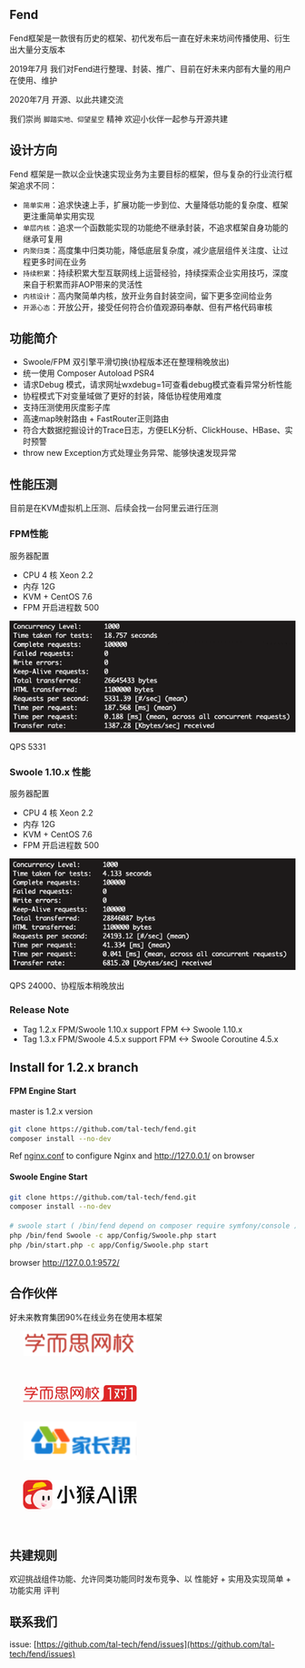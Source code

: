 ## Fend

Fend框架是一款很有历史的框架、初代发布后一直在好未来坊间传播使用、衍生出大量分支版本 

2019年7月 我们对Fend进行整理、封装、推广、目前在好未来内部有大量的用户在使用、维护 

2020年7月 开源、以此共建交流 

我们崇尚 `脚踏实地、仰望星空` 精神 欢迎小伙伴一起参与开源共建

## 设计方向

Fend 框架是一款以企业快速实现业务为主要目标的框架，但与复杂的行业流行框架追求不同： 
 * `简单实用`：追求快速上手，扩展功能一步到位、大量降低功能的复杂度、框架更注重简单实用实现
 * `单层内核`：追求一个函数能实现的功能绝不继承封装，不追求框架自身功能的继承可复用 
 * `内聚归类`：高度集中归类功能，降低底层复杂度，减少底层组件关注度、让过程更多时间在业务
 * `持续积累`：持续积累大型互联网线上运营经验，持续探索企业实用技巧，深度来自于积累而非AOP带来的灵活性
 * `内核设计`：高内聚简单内核，放开业务自封装空间，留下更多空间给业务
 * `开源心态`：开放公开，接受任何符合价值观源码奉献、但有严格代码审核

## 功能简介
 * Swoole/FPM 双引擎平滑切换(协程版本还在整理稍晚放出)
 * 统一使用 Composer Autoload PSR4
 * 请求Debug 模式，请求网址wxdebug=1可查看debug模式查看异常分析性能
 * 协程模式下对变量域做了更好的封装，降低协程使用难度
 * 支持压测使用灰度影子库
 * 高速map映射路由 + FastRouter正则路由
 * 符合大数据挖掘设计的Trace日志，方便ELK分析、ClickHouse、HBase、实时预警
 * throw new Exception方式处理业务异常、能够快速发现异常

## 性能压测
目前是在KVM虚拟机上压测、后续会找一台阿里云进行压测 

### FPM性能
 服务器配置
 * CPU 4 核 Xeon 2.2
 * 内存 12G
 * KVM + CentOS 7.6
 * FPM 开启进程数 500
 
 ![](./assets/fpm_perform.png) 
 
QPS 5331 
 
### Swoole 1.10.x 性能
 服务器配置
 * CPU 4 核 Xeon 2.2
 * 内存 12G
 * KVM + CentOS 7.6
 * FPM 开启进程数 500
 
 ![](./assets/swoole_perform.png) 
  
QPS 24000、协程版本稍晚放出

### Release Note
 * Tag 1.2.x FPM/Swoole 1.10.x support FPM \<-\> Swoole 1.10.x
 * Tag 1.3.x FPM/Swoole 4.5.x support FPM \<-\> Swoole Coroutine 4.5.x

## Install for 1.2.x branch

#### FPM Engine Start
master is 1.2.x version 

```bash
git clone https://github.com/tal-tech/fend.git
composer install --no-dev
```

Ref [nginx.conf](https://github.com/tal-tech/fend/blob/master/nginx.conf) to configure Nginx and http://127.0.0.1/ on browser 

#### Swoole Engine Start

```bash
git clone https://github.com/tal-tech/fend.git
composer install --no-dev

# swoole start ( /bin/fend depend on composer require symfony/console )
php /bin/fend Swoole -c app/Config/Swoole.php start
php /bin/start.php -c app/Config/Swoole.php start
```

browser http://127.0.0.1:9572/ 

## 合作伙伴
好未来教育集团90%在线业务在使用本框架

<ul style="line-height: 80px;list-style: none">
    <li><a href="https://www.xueersi.com"> <img src="./assets/xeswx.png" width="200" alt="好未来网校"/> </a></li>
    <li><a href="https://fudao.xes1v1.com/"> <img src="./assets/xes1v1.jpg" width="200" alt="好未来网校1v1"/> </a></li>
    <li><a href="http://www.jzb.com/"> <img src="./assets/jzb.png" width="200" alt="家长帮"/> </a></li>
    <li><a href="https://xiaohou.xueersi.com/"> <img src="./assets/xiaohouai.png" width="200" alt="好未来小猴AI课"/> </a></li>
</ul>

## 共建规则
欢迎挑战组件功能、允许同类功能同时发布竞争、以 性能好 + 实用及实现简单 + 功能实用 评判

## 联系我们
issue: [https://github.com/tal-tech/fend/issues](https://github.com/tal-tech/fend/issues)
